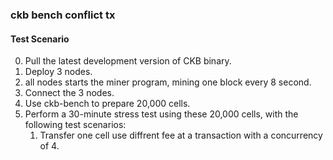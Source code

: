 ### ckb bench conflict tx


#### Test Scenario

0. Pull the latest development version of CKB binary.
1. Deploy 3 nodes.
2. all nodes starts the miner program, mining one block every 8 second.
3. Connect the 3 nodes.
4. Use ckb-bench to prepare 20,000 cells.
5. Perform a 30-minute stress test using these 20,000 cells, with the following test scenarios:
    1. Transfer one cell use diffrent fee at a transaction with a concurrency of 4.

